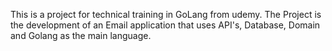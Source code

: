 This is a project for technical training in GoLang from udemy. The Project is the development of an Email application that uses API's, Database, Domain and Golang as the main language.